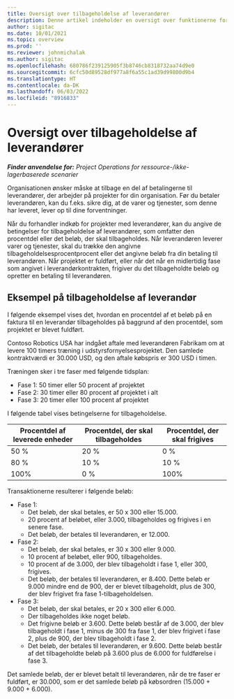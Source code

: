 ```yaml
---
title: Oversigt over tilbageholdelse af leverandører
description: Denne artikel indeholder en oversigt over funktionerne for tilbageholdelse af leverandører.
author: sigitac
ms.date: 10/01/2021
ms.topic: overview
ms.prod: ''
ms.reviewer: johnmichalak
ms.author: sigitac
ms.openlocfilehash: 680786f239125905f3b8746cb8318732aa74d9e0
ms.sourcegitcommit: 6cfc50d89528df977a8f6a55c1ad39d99800d9b4
ms.translationtype: HT
ms.contentlocale: da-DK
ms.lasthandoff: 06/03/2022
ms.locfileid: "8916833"
---
```

# <a name="vendor-retention-overview"></a>Oversigt over tilbageholdelse af leverandører

_**Finder anvendelse for:** Project Operations for ressource-/ikke-lagerbaserede scenarier_

Organisationen ønsker måske at tilbage en del af betalingerne til leverandører, der arbejder på projekter for din organisation. Før du betaler leverandøren, kan du f.eks. sikre dig, at de varer og tjenester, som denne har leveret, lever op til dine forventninger.

Når du forhandler indkøb for projekter med leverandører, kan du angive de betingelser for tilbageholdelse af leverandører, som omfatter den procentdel eller det beløb, der skal tilbageholdes. Når leverandøren leverer varer og tjenester, skal du trække den angivne tilbageholdelsesprocentprocent eller det angivne beløb fra din betaling til leverandøren. Når projektet er fuldført, eller når det når en midlertidig fase som angivet i leverandørkontrakten, frigiver du det tilbageholdte beløb og opretter en betaling til leverandøren.

## <a name="vendor-retention-example"></a>Eksempel på tilbageholdelse af leverandør

I følgende eksempel vises det, hvordan en procentdel af et beløb på en faktura til en leverandør tilbageholdes på baggrund af den procentdel, som projektet er blevet fuldført.

Contoso Robotics USA har indgået aftale med leverandøren Fabrikam om at levere 100 timers træning i udstyrsfornyelsesprojektet. Den samlede kontraktværdi er 30.000 USD, og den aftale købspris er 300 USD i timen.

Træningen sker i tre faser med følgende tidsplan:

- Fase 1: 50 timer eller 50 procent af projektet
- Fase 2: 30 timer eller 80 procent af projektet i alt
- Fase 3: 20 timer eller 100 procent af projektet

I følgende tabel vises betingelserne for tilbageholdelse.

| **Procentdel af leverede enheder** | **Procentdel, der skal tilbageholdes** | **Procentdel, der skal frigives** |
| --- | --- | --- |
| 50 % | 20 % | 0 % |
| 80 % | 10 % | 10 % |
| 100% | 0 % | 100% |

Transaktionerne resulterer i følgende beløb:

- Fase 1:
  - Det beløb, der skal betales, er 50 x 300 eller 15.000.
  - 20 procent af beløbet, eller 3.000, tilbageholdes og frigives i en senere fase.
  - Det beløb, der betales til leverandøren, er 12.000.
- Fase 2:
  - Det beløb, der skal betales, er 30 x 300 eller 9.000.
  - 10 procent af beløbet, eller 900, tilbageholdes.
  - 10 procent af de 3.000, der blev tilbageholdt i fase 1, eller 300, frigives.
  - Det beløb, der betales til leverandøren, er 8.400. Dette beløb er 9.000 mindre end de 900, der er blevet tilbageholdt, plus de 300, der blev frigivet fra fase 1-tilbageholdelsen.
- Fase 3:
  - Det beløb, der skal betales, er 20 x 300 eller 6.000.
  - Der tilbageholdes ikke noget beløb.
  - Det frigivne beløb er 3.600. Dette beløb består af de 3.000, der blev tilbageholdt i fase 1, minus de 300 fra fase 1, der blev frigivet i fase 2, plus de 900, der blev tilbageholdt i fase 2.
  - Det beløb, der betales til leverandøren, er 9.600. Dette beløb består af det tilbageholdte beløb på 3.600 plus de 6.000 for fuldførelse i fase 3.

Det samlede beløb, der er blevet betalt til leverandøren, når de tre faser er fuldført, er 30.000, som er det samlede beløb på købsordren (15.000 + 9.000 + 6.000).
